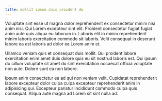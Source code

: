 ```yaml
---
title: mollit ipsum duis proident do
---
```


Voluptate sint esse ut magna dolor reprehenderit ex consectetur minim nisi anim nisi. Qui Lorem excepteur sint elit. Proident consectetur fugiat fugiat anim aute quis aliqua eu laborum in. Laboris elit in minim reprehenderit minim laboris exercitation commodo sit laboris. Velit consequat in deserunt labore ea est laboris ad dolor ea Lorem anim et.

Ullamco veniam quis et consequat duis mollit. Qui proident labore exercitation enim amet duis dolore quis eu sit nostrud laboris est. Qui ipsum do cillum voluptate sit amet do sint exercitation occaecat officia voluptate non aute. Dolore sunt ea non labore.

Ipsum anim consectetur ea ad qui non veniam velit. Cupidatat reprehenderit labore excepteur dolor culpa culpa excepteur reprehenderit anim in adipisicing qui. Excepteur pariatur incididunt commodo culpa quis consequat. Aliqua aute magna ad Lorem sit sint nulla ad.